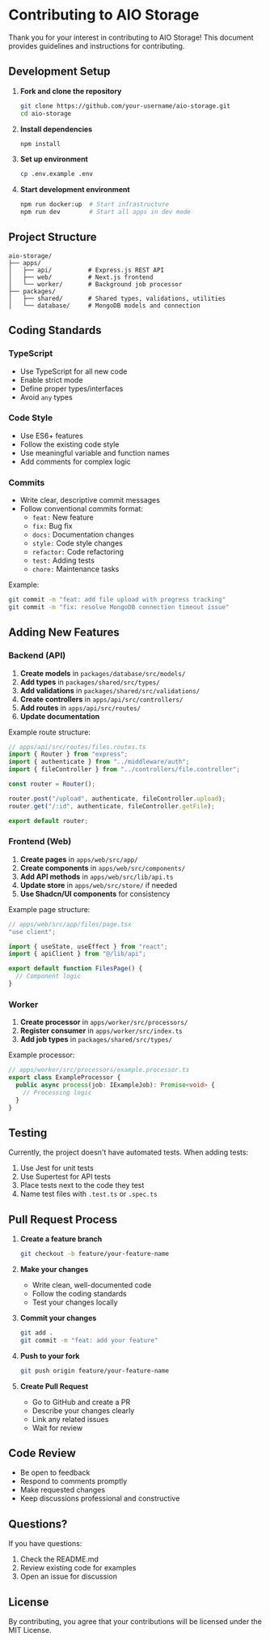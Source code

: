 # Contributing to AIO Storage

Thank you for your interest in contributing to AIO Storage! This document provides guidelines and instructions for contributing.

## Development Setup

1. **Fork and clone the repository**

   ```bash
   git clone https://github.com/your-username/aio-storage.git
   cd aio-storage
   ```

2. **Install dependencies**

   ```bash
   npm install
   ```

3. **Set up environment**

   ```bash
   cp .env.example .env
   ```

4. **Start development environment**
   ```bash
   npm run docker:up  # Start infrastructure
   npm run dev        # Start all apps in dev mode
   ```

## Project Structure

```
aio-storage/
├── apps/
│   ├── api/          # Express.js REST API
│   ├── web/          # Next.js frontend
│   └── worker/       # Background job processor
├── packages/
│   ├── shared/       # Shared types, validations, utilities
│   └── database/     # MongoDB models and connection
```

## Coding Standards

### TypeScript

- Use TypeScript for all new code
- Enable strict mode
- Define proper types/interfaces
- Avoid `any` types

### Code Style

- Use ES6+ features
- Follow the existing code style
- Use meaningful variable and function names
- Add comments for complex logic

### Commits

- Write clear, descriptive commit messages
- Follow conventional commits format:
  - `feat:` New feature
  - `fix:` Bug fix
  - `docs:` Documentation changes
  - `style:` Code style changes
  - `refactor:` Code refactoring
  - `test:` Adding tests
  - `chore:` Maintenance tasks

Example:

```bash
git commit -m "feat: add file upload with progress tracking"
git commit -m "fix: resolve MongoDB connection timeout issue"
```

## Adding New Features

### Backend (API)

1. **Create models** in `packages/database/src/models/`
2. **Add types** in `packages/shared/src/types/`
3. **Add validations** in `packages/shared/src/validations/`
4. **Create controllers** in `apps/api/src/controllers/`
5. **Add routes** in `apps/api/src/routes/`
6. **Update documentation**

Example route structure:

```typescript
// apps/api/src/routes/files.routes.ts
import { Router } from "express";
import { authenticate } from "../middleware/auth";
import { fileController } from "../controllers/file.controller";

const router = Router();

router.post("/upload", authenticate, fileController.upload);
router.get("/:id", authenticate, fileController.getFile);

export default router;
```

### Frontend (Web)

1. **Create pages** in `apps/web/src/app/`
2. **Create components** in `apps/web/src/components/`
3. **Add API methods** in `apps/web/src/lib/api.ts`
4. **Update store** in `apps/web/src/store/` if needed
5. **Use Shadcn/UI components** for consistency

Example page structure:

```typescript
// apps/web/src/app/files/page.tsx
"use client";

import { useState, useEffect } from "react";
import { apiClient } from "@/lib/api";

export default function FilesPage() {
  // Component logic
}
```

### Worker

1. **Create processor** in `apps/worker/src/processors/`
2. **Register consumer** in `apps/worker/src/index.ts`
3. **Add job types** in `packages/shared/src/types/`

Example processor:

```typescript
// apps/worker/src/processors/example.processor.ts
export class ExampleProcessor {
  public async process(job: IExampleJob): Promise<void> {
    // Processing logic
  }
}
```

## Testing

Currently, the project doesn't have automated tests. When adding tests:

1. Use Jest for unit tests
2. Use Supertest for API tests
3. Place tests next to the code they test
4. Name test files with `.test.ts` or `.spec.ts`

## Pull Request Process

1. **Create a feature branch**

   ```bash
   git checkout -b feature/your-feature-name
   ```

2. **Make your changes**

   - Write clean, well-documented code
   - Follow the coding standards
   - Test your changes locally

3. **Commit your changes**

   ```bash
   git add .
   git commit -m "feat: add your feature"
   ```

4. **Push to your fork**

   ```bash
   git push origin feature/your-feature-name
   ```

5. **Create Pull Request**
   - Go to GitHub and create a PR
   - Describe your changes clearly
   - Link any related issues
   - Wait for review

## Code Review

- Be open to feedback
- Respond to comments promptly
- Make requested changes
- Keep discussions professional and constructive

## Questions?

If you have questions:

1. Check the README.md
2. Review existing code for examples
3. Open an issue for discussion

## License

By contributing, you agree that your contributions will be licensed under the MIT License.
